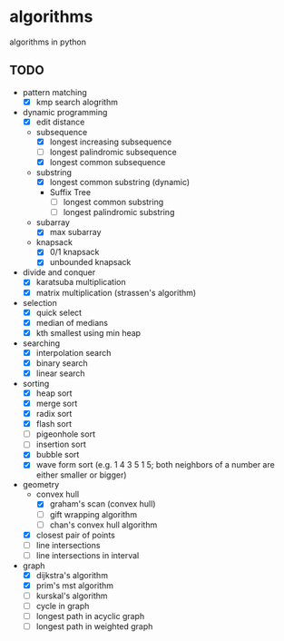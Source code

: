 # algorithms
algorithms in python

## TODO
- pattern matching
    - [x] kmp search alogrithm
- dynamic programming
    - [x] edit distance
    - subsequence
        - [x] longest increasing subsequence
        - [ ] longest palindromic subsequence
        - [x] longest common subsequence
    - substring
        - [x] longest common substring (dynamic)
        - Suffix Tree
            - [ ] longest common substring
            - [ ] longest palindromic substring
    - subarray
        - [x] max subarray
    - knapsack
        - [x] 0/1 knapsack
        - [x] unbounded knapsack
- divide and conquer
    - [x] karatsuba multiplication
    - [x] matrix multiplication (strassen's algorithm)
- selection
    - [x] quick select
    - [x] median of medians
    - [x] kth smallest using min heap
- searching
    - [x] interpolation search
    - [x] binary search
    - [x] linear search
- sorting
    - [x] heap sort
    - [x] merge sort
    - [x] radix sort
    - [x] flash sort
    - [ ] pigeonhole sort
    - [ ] insertion sort
    - [x] bubble sort
    - [x] wave form sort  (e.g. 1 4 3 5 1 5; both neighbors of a number are either smaller or bigger)
- geometry
    - convex hull
        - [x] graham's scan (convex hull)
        - [ ] gift wrapping algorithm
        - [ ] chan's convex hull algorithm
    - [x] closest pair of points
    - [ ] line intersections
    - [ ] line intersections in interval
- graph
    - [x] dijkstra's algorithm
    - [x] prim's mst algorithm
    - [ ] kurskal's algorithm
    - [ ] cycle in graph
    - [ ] longest path in acyclic graph
    - [ ] longest path in weighted graph